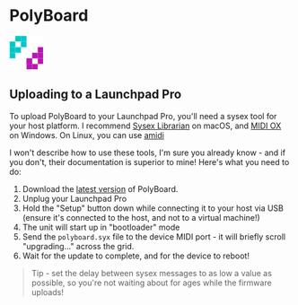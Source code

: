 # PolyBoard

![PolyBoard](asset/polyboard_logo.png)

## Uploading to a Launchpad Pro

To upload PolyBoard to your Launchpad Pro, you'll need a sysex tool for your host platform.
I recommend [Sysex Librarian](https://www.snoize.com/sysexlibrarian/) on macOS, and [MIDI OX](http://www.midiox.com/) on Windows.
On Linux, you can use [amidi](https://linux.die.net/man/1/amidi)

I won't describe how to use these tools, I'm sure you already know - and if you don't, their documentation is superior to mine! Here's what you need to do:

1. Download the [latest version](https://github.com/b4nst/PolyBoard/releases/latest) of PolyBoard.
1. Unplug your Launchpad Pro
1. Hold the "Setup" button down while connecting it to your host via USB (ensure it's connected to the host, and not to a virtual machine!)
1. The unit will start up in "bootloader" mode
1. Send the `polyboard.syx` file to the device MIDI port - it will briefly scroll "upgrading..." across the grid.
1. Wait for the update to complete, and for the device to reboot!

> Tip - set the delay between sysex messages to as low a value as possible, so you're not waiting about for ages while the firmware uploads!
